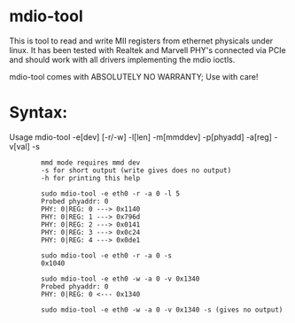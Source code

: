 # mdio-tool

This is tool to read and write MII registers from ethernet physicals under linux.
It has been tested with Realtek and Marvell PHY's connected via PCIe and should work
with all drivers implementing the mdio ioctls.

mdio-tool comes with ABSOLUTELY NO WARRANTY; Use with care!

# Syntax:
Usage mdio-tool -e[dev] [-r/-w] -l[len] -m[mmddev] -p[phyadd] -a[reg] -v[val] -s
```
    	mmd mode requires mmd dev
    	-s for short output (write gives does no output)
        -h for printing this help

    	sudo mdio-tool -e eth0 -r -a 0 -l 5
    	Probed phyaddr: 0
    	PHY: 0|REG: 0 ---> 0x1140
    	PHY: 0|REG: 1 ---> 0x796d
    	PHY: 0|REG: 2 ---> 0x0141
    	PHY: 0|REG: 3 ---> 0x0c24
    	PHY: 0|REG: 4 ---> 0x0de1

    	sudo mdio-tool -e eth0 -r -a 0 -s
    	0x1040

    	sudo mdio-tool -e eth0 -w -a 0 -v 0x1340
    	Probed phyaddr: 0
    	PHY: 0|REG: 0 <--- 0x1340

    	sudo mdio-tool -e eth0 -w -a 0 -v 0x1340 -s (gives no output)
```
